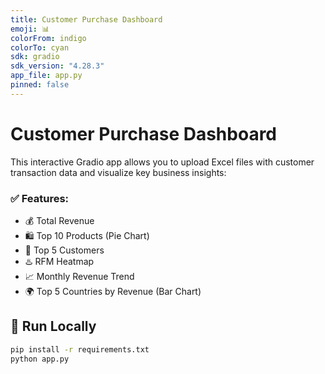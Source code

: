 ```yaml
---
title: Customer Purchase Dashboard
emoji: 📊
colorFrom: indigo
colorTo: cyan
sdk: gradio
sdk_version: "4.28.3"
app_file: app.py
pinned: false
---
```


# Customer Purchase Dashboard

This interactive Gradio app allows you to upload Excel files with customer transaction data and visualize key business insights:

### ✅ Features:
- 💰 Total Revenue
- 🛍️ Top 10 Products (Pie Chart)
- 👤 Top 5 Customers
- ♨️ RFM Heatmap
- 📈 Monthly Revenue Trend
- 🌍 Top 5 Countries by Revenue (Bar Chart)

## 🚀 Run Locally

```bash
pip install -r requirements.txt
python app.py
